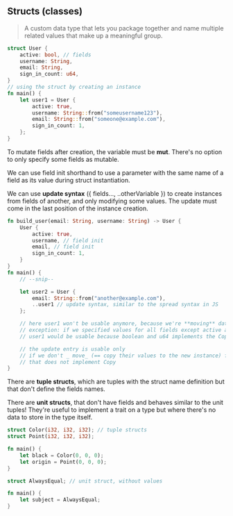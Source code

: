 ## Structs (classes)

> A custom data type that lets you package together and name multiple related values that make up a meaningful group.

```rust
struct User {
    active: bool, // fields
    username: String,
    email: String,
    sign_in_count: u64,
}
// using the struct by creating an instance
fn main() {
    let user1 = User {
        active: true,
        username: String::from("someusername123"),
        email: String::from("someone@example.com"),
        sign_in_count: 1,
    };
}
```

To mutate fields after creation, the variable must be **mut**. There's no option to only specify some fields as mutable.

We can use field init shorthand to use a parameter with the same name of a field as its value during struct instantiation.

We can use __update syntax__ ({ fields..., ..otherVariable }) to create instances from fields of another, and only modifying some values. The update must come in the last position of the instance creation.

```rust
fn build_user(email: String, username: String) -> User {
    User {
        active: true,
        username, // field init
        email, // field init
        sign_in_count: 1,
    }
}
fn main() {
    // --snip--

    let user2 = User {
        email: String::from("another@example.com"),
        ..user1 // update syntax, similar to the spread syntax in JS
    };

    // here user1 won't be usable anymore, because we're **moving** data to user2.
    // exception: if we specified values for all fields except active and sign_in_count,
    // user1 would be usable because boolean and u64 implements the Copy Trait (btw, are on the stack)!

    // the update entry is usable only 
    // if we don't _ move_ (== copy their values to the new instance) fields
    // that does not implement Copy
}
```

There are __tuple structs__, which are tuples with the struct name definition but that don't define the fields names.

There are __unit structs__, that don't have fields and behaves similar to the unit tuples! They're useful to implement a trait on a type but where there's no data to store in the type itself.

```rust
struct Color(i32, i32, i32); // tuple structs
struct Point(i32, i32, i32);

fn main() {
    let black = Color(0, 0, 0);
    let origin = Point(0, 0, 0);
}

struct AlwaysEqual; // unit struct, without values

fn main() {
    let subject = AlwaysEqual;    
}
```

